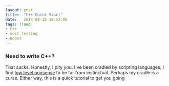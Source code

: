 ```yaml
---
layout: post
title:  "C++ Quick Start"
date:   2014-08-10 19:52:00
tags: !!seq
- C++
- unit testing
- Boost
---
```


### Need to write C++?

That sucks.  Honestly, I pity you.  I've been cradled by scripting languages; I find [low level nonsense](http://www.cplusplus.com/reference/cstdlib/malloc/) to be far from instinctual.  Perhaps my cradle is a curse.  Either way, this is a quick tutorial to get you going